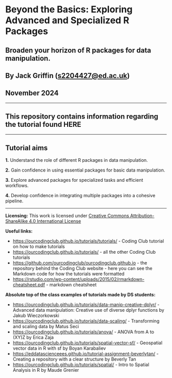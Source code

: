
# Beyond the Basics: Exploring Advanced and Specialized R Packages

## Broaden your horizon of R packages for data manipulation.

## By Jack Griffin (s2204427@ed.ac.uk)

## November 2024

---

## This repository contains information regarding the tutorial found HERE

---
## Tutorial aims
__1.__
Understand the role of different R packages in data manipulation.

__2.__
Gain confidence in using essential packages for basic data manipulation.

__3.__
Explore advanced packages for specialized tasks and efficient workflows.

__4.__
Develop confidence in integrating multiple packages into a cohesive pipeline.

---
__Licensing:__ 
This work is licensed under [Creative Commons Attribution-ShareAlike 4.0 International License](https://creativecommons.org/licenses/by-sa/4.0/)

__Useful links:__
- https://ourcodingclub.github.io/tutorials/tutorials/ - Coding Club tutorial on how to make tutorials
- https://ourcodingclub.github.io/tutorials/ - all the other Coding Club tutorials
- https://github.com/ourcodingclub/ourcodingclub.github.io - the repository behind the Coding Club website - here you can see the Markdown code for how the tutorials were formatted
- https://rstudio.com/wp-content/uploads/2015/02/rmarkdown-cheatsheet.pdf - markdown cheatsheet

__Absolute top of the class examples of tutorials made by DS students:__
- https://ourcodingclub.github.io/tutorials/data-manip-creative-dplyr/ - Advanced data manipulation: Creative use of diverse dplyr functions by Jakub Wieczorkowski
- https://ourcodingclub.github.io/tutorials/data-scaling/ - Transforming and scaling data by Matus Seci
- https://ourcodingclub.github.io/tutorials/anova/ - ANOVA from A to (XY)Z by Erica Zaja
- https://ourcodingclub.github.io/tutorials/spatial-vector-sf/ - Geospatial vector data in R with sf by Boyan Karabaliev
- https://eddatascienceees.github.io/tutorial-assignment-beverlytan/ - Creating a repository with a clear structure by Beverly Tan
- https://ourcodingclub.github.io/tutorials/spatial/ - Intro to Spatial Analysis in R by Maude Grenier
